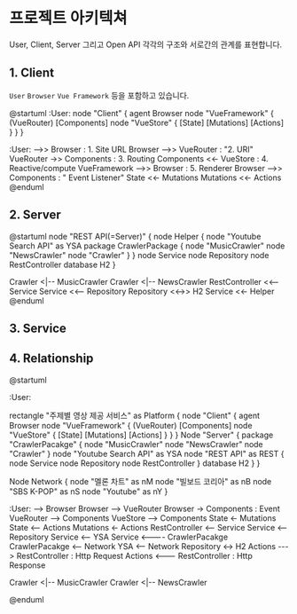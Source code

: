 # 프로젝트 아키텍쳐

User, Client, Server 그리고 Open API 각각의 구조와 서로간의 관계를 표현합니다.

## 1. Client

`User` `Browser` `Vue Framework` 등을 포함하고 있습니다.

@startuml
:User:
node "Client" {
  agent Browser
  node "VueFramework" {
    (VueRouter)
    [Components]
    node "VueStore" {
      [State]
      [Mutations]
      [Actions]
    }
  }
}

:User: -->> Browser : 1. Site URL
Browser -->> VueRouter : "2. URI"
VueRouter ->> Components : 3. Routing
Components <<- VueStore : 4. Reactive/compute
VueFramework -->> Browser : 5. Renderer
Browser -->> Components : "  Event Listener"
State <<- Mutations
Mutations <<- Actions
@enduml

## 2. Server


@startuml
node "REST API(=Server)" {
  node Helper {
    node "Youtube Search API" as YSA
    package CrawlerPackage {
      node "MusicCrawler"
      node "NewsCrawler"
      node "Crawler" 
    }
  }
  node Service
  node Repository
  node RestController
  database H2
}

Crawler <|-- MusicCrawler
Crawler <|-- NewsCrawler
RestController <<-- Service
Service <<-- Repository
Repository <<->> H2
Service <<- Helper
@enduml

## 3. Service

## 4. Relationship

@startuml

:User:

rectangle "주제별 영상 제공 서비스" as Platform {
  node "Client" {
    agent Browser
    node "VueFramework" {
      (VueRouter)
      [Components]
      node "VueStore" {
        [State]
        [Mutations]
        [Actions]
      }
    }
  }
  Node "Server" {
    package "CrawlerPacakge" {
      node "MusicCrawler"
      node "NewsCrawler"
      node "Crawler" 
    }
    node "Youtube Search API" as YSA
    node "REST API" as REST {
      node Service
      node Repository
      node RestController
    }
    database H2
  }
}

Node Network {
  node "멜론 차트" as nM
  node "빌보드 코리아" as nB
  node "SBS K-POP" as nS
  node "Youtube" as nY
}

:User: --> Browser
Browser --> VueRouter
Browser -> Components : Event
VueRouter --> Components
VueStore --> Components
State <- Mutations
State <-- Actions
Mutations <- Actions
RestController <-- Service
Service <-- Repository
Service <-- YSA
Service <---- CrawlerPacakge
CrawlerPacakge <-- Network
YSA <-- Network
Repository <-> H2
Actions ---> RestController : Http Request
Actions <--- RestController : Http Response

Crawler <|-- MusicCrawler
Crawler <|-- NewsCrawler

@enduml